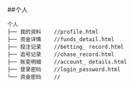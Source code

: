 

##个人

    个人
    ├── 我的资料    //profile.html
    ├── 资金详情    //funds_detail.html
    ├── 投注记录    //betting_ record.html
    ├── 追号记录    //chase_record.html
    ├── 账变明细    //account_ details.html
    ├── 登录密码    //login_password.html
    └── 资金密码    //